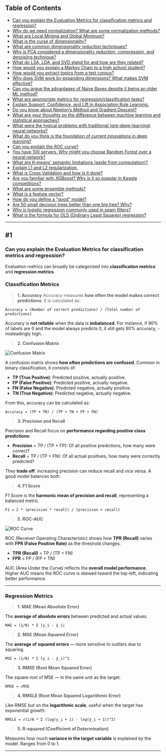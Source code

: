 ## Table of Contents

- [Can you explain the Evaluation Metrics for classification metrics and regression?](#1)
- [Why do we need normalization? What are some normalization methods?](#2)
- [What are Local Minima and Global Minimum?](#3)
- [What is the curse of dimensionality?](#4)
- [What are common dimensionality reduction techniques?](#5)
- [Why is PCA considered a dimensionality reduction, compression, and denoising technique?](#6)
- [What do LSA, LDA, and SVD stand for and how are they related?](#7)
- [How would you explain a Markov Chain to a high school student?](#8)
- [How would you extract topics from a text corpus?](#9)
- [Why does SVM work by expanding dimensions? What makes SVM effective?](#10)
- [Can you argue the advantages of Naive Bayes despite it being an older ML method?](#11)
- [What are appropriate metrics for regression/classification tasks?](#12)
- [Explain Support, Confidence, and Lift in Association Rule Learning.](#13)
- [Do you know about Newton’s Method and Gradient Descent?](#14)
- [What are your thoughts on the difference between machine learning and statistical approaches?](#15)
- [What were the typical problems with traditional (pre-deep-learning) neural networks?](#16)
- [What do you think is the foundation of current innovations in deep learning?](#17)
- [Can you explain the ROC curve?](#18)
- [You have 100 servers. Why might you choose Random Forest over a neural network?](#19)
- [What are K-means’ semantic limitations (aside from computation)?](#20)
- [Explain L1 and L2 regularization.](#21)
- [What is Cross Validation and how is it done?](#22)
- [Are you familiar with XGBoost? Why is it so popular in Kaggle competitions?](#23)
- [What are some ensemble methods?](#24)
- [What is a feature vector?](#25)
- [How do you define a "good" model?](#26)
- [Are 50 small decision trees better than one big tree? Why?](#27)
- [Why is logistic regression commonly used in spam filters?](#28)
- [What is the formula for OLS (Ordinary Least Squares) regression?](#29)

---

## #1

### Can you explain the Evaluation Metrics for classification metrics and regression?

Evaluation metrics can broadly be categorized into **classification metrics** and **regression metrics**.

### **Classification Metrics**

> **1. Accuracy** Accuracy measures **how often the model makes correct predictions**. It is calculated as:

```
Accuracy = (Number of correct predictions) / (Total number of predictions)
```

Accuracy is **not reliable** when the data is **imbalanced**. For instance, if 90% of labels are 0 and the model always predicts 0, it still gets 90% accuracy, - misleadingly high.

> **2. Confusion Matrix**

![Confusion Matrix](./img/2-machine-learning/confusion-matrix.png)

A confusion matrix shows **how often predictions are confused**. Common in binary classification, it consists of:
- **TP (True Positive)**: Predicted positive, actually positive.
- **FP (False Positive)**: Predicted positive, actually negative.
- **FN (False Negative)**: Predicted negative, actually positive.
- **TN (True Negative)**: Predicted negative, actually negative.

From this, accuracy can be calculated as:

```
Accuracy = (TP + TN) / (TP + TN + FP + FN)
```

> **3. Precision and Recall**

Precision and Recall focus on **performance regarding positive class predictions**:

- **Precision** = TP / (TP + FP): Of all positive predictions, how many were correct?
- **Recall** = TP / (TP + FN): Of all actual positives, how many were correctly predicted?

They **trade off**: increasing precision can reduce recall and vice versa. A good model balances both.

> **4. F1 Score**

F1 Score is the **harmonic mean of precision and recall**, representing a balanced metric.

```
F1 = 2 * (precision * recall) / (precision + recall)
```

> **5. ROC-AUC**

![ROC Curve](./img/2-machine-learning/roc-curve.png)

ROC (Receiver Operating Characteristic) shows how **TPR (Recall)** varies with **FPR (False Positive Rate)** as the threshold changes.

- **TPR (Recall)** = TP / (TP + FN)
- **FPR** = FP / (FP + TN)

AUC (Area Under the Curve) reflects the **overall model performance**. Higher AUC means the ROC curve is skewed toward the top-left, indicating better performance.

---

### **Regression Metrics**

> **1. MAE (Mean Absolute Error)**

The **average of absolute errors** between predicted and actual values.

```
MAE = (1/N) * Σ |y_i - ŷ_i|
```

> **2. MSE (Mean Squared Error)**

The **average of squared errors** — more sensitive to outliers due to squaring.

```
MSE = (1/N) * Σ (y_i - ŷ_i)^2
```

> **3. RMSE (Root Mean Squared Error)**

The square root of MSE — in the same unit as the target.

```
RMSE = √MSE
```

> **4. RMSLE (Root Mean Squared Logarithmic Error)**

Like RMSE but on the **logarithmic scale**, useful when the target has exponential growth:

```
RMSLE = √(1/N * Σ (log(y_i + 1) - log(ŷ_i + 1))^2)
```

> **5. R-squared (Coefficient of Determination)**

Measures how much **variance in the target variable** is explained by the model. Ranges from 0 to 1.

---
